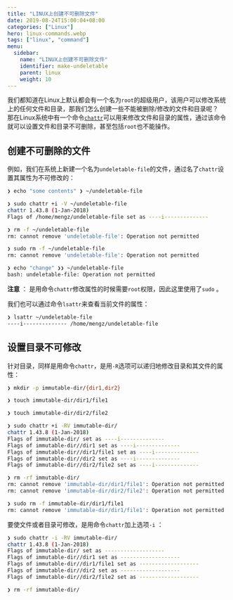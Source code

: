 ```yaml
---
title: "LINUX上创建不可删除文件"
date: 2019-08-24T15:00:04+08:00
categories: ["Linux"]
hero: linux-commands.webp
tags: ["linux", "command"]
menu:
  sidebar:
    name: "LINUX上创建不可删除文件"
    identifier: make-undeletable
    parent: linux
    weight: 10
---
```


我们都知道在Linux上默认都会有一个名为`root`的超级用户，该用户可以修改系统上的任何文件和目录，那我们怎么创建一些不能被删除/修改的文件和目录呢？  
那在Linux系统中有一个命令[`chattr`](https://linux.die.net/man/1/chattr)可以用来修改文件和目录的属性，通过该命令就可以设置文件和目录不可删除，甚至包括`root`也不能操作。  

## 创建不可删除的文件

例如，我们在系统上新建一个名为`undeletable-file`的文件，通过名了`chattr`设置其属性为不可修改的：  

```bash
❯ echo "some contents" ❯ ~/undeletable-file

❯ sudo chattr +i -V ~/undeletable-file
chattr 1.43.8 (1-Jan-2018)
Flags of /home/mengz/undeletable-file set as ----i--------------

❯ rm -f ~/undeletable-file
rm: cannot remove 'undeletable-file': Operation not permitted

❯ sudo rm -f ~/undeletable-file
rm: cannot remove 'undeletable-file': Operation not permitted

❯ echo "change" ❯❯ ~/undeletable-file
bash: undeletable-file: Operation not permitted
```

**注意** ： 是用命令`chattr`修改属性的时候需要`root`权限，因此这里使用了`sudo` 。  

我们也可以通过命令`lsattr`来查看当前文件的属性：  

```bash
❯ lsattr ~/undeletable-file
----i-------------- /home/mengz/undeletable-file
```

## 设置目录不可修改

针对目录，同样是用命令`chattr`，是用`-R`选项可以递归地修改目录和其文件的属性：  

```bash
❯ mkdir -p immutable-dir/{dir1,dir2}

❯ touch immutable-dir/dir1/file1

❯ touch immutable-dir/dir2/file2

❯ sudo chattr +i -RV immutable-dir/
chattr 1.43.8 (1-Jan-2018)
Flags of immutable-dir/ set as ----i--------------
Flags of immutable-dir//dir1 set as ----i--------------
Flags of immutable-dir//dir1/file1 set as ----i--------------
Flags of immutable-dir//dir2 set as ----i--------------
Flags of immutable-dir//dir2/file2 set as ----i--------------

❯ rm -rf immutable-dir/
rm: cannot remove 'immutable-dir/dir1/file1': Operation not permitted
rm: cannot remove 'immutable-dir/dir2/file2': Operation not permitted

❯ sudo rm -f immutable-dir/dir1/file1
rm: cannot remove 'immutable-dir/dir1/file1': Operation not permitted
```

要使文件或者目录可修改，是用命令`chattr`加上选项`-i` ：  

```bash
❯ sudo chattr -i -RV immutable-dir/
chattr 1.43.8 (1-Jan-2018)
Flags of immutable-dir/ set as -------------------
Flags of immutable-dir//dir1 set as -------------------
Flags of immutable-dir//dir1/file1 set as -------------------
Flags of immutable-dir//dir2 set as -------------------
Flags of immutable-dir//dir2/file2 set as -------------------

❯ rm -rf immutable-dir/
```
